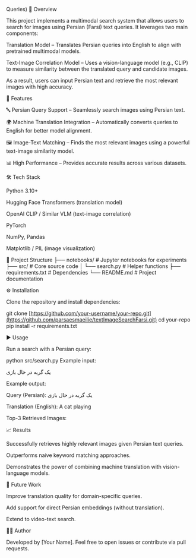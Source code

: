 Queries)
📌 Overview

This project implements a multimodal search system that allows users to search for images using Persian (Farsi) text queries.
It leverages two main components:

Translation Model – Translates Persian queries into English to align with pretrained multimodal models.

Text-Image Correlation Model – Uses a vision-language model (e.g., CLIP) to measure similarity between the translated query and candidate images.

As a result, users can input Persian text and retrieve the most relevant images with high accuracy.

🚀 Features

🔤 Persian Query Support – Seamlessly search images using Persian text.

🌍 Machine Translation Integration – Automatically converts queries to English for better model alignment.

🖼️ Image-Text Matching – Finds the most relevant images using a powerful text-image similarity model.

📊 High Performance – Provides accurate results across various datasets.

🛠️ Tech Stack

Python 3.10+

Hugging Face Transformers (translation model)

OpenAI CLIP / Similar VLM (text-image correlation)

PyTorch

NumPy, Pandas

Matplotlib / PIL (image visualization)

📂 Project Structure
├── notebooks/        # Jupyter notebooks for experiments
├── src/              # Core source code
│   └── search.py        # Helper functions
├── requirements.txt  # Dependencies
└── README.md         # Project documentation

⚙️ Installation

Clone the repository and install dependencies:

git clone [https://github.com/your-username/your-repo.git](https://github.com/parsaesmaeilie/textImageSearchFarsi.git)
cd your-repo
pip install -r requirements.txt

▶️ Usage

Run a search with a Persian query:

python src/search.py 
Example input:

یک گربه در حال بازی

Example output:

Query (Persian): یک گربه در حال بازی

Translation (English): A cat playing

Top-3 Retrieved Images:

📈 Results

Successfully retrieves highly relevant images given Persian text queries.

Outperforms naive keyword matching approaches.

Demonstrates the power of combining machine translation with vision-language models.

🔮 Future Work

Improve translation quality for domain-specific queries.

Add support for direct Persian embeddings (without translation).

Extend to video-text search.

👨‍💻 Author

Developed by [Your Name].
Feel free to open issues or contribute via pull requests.
